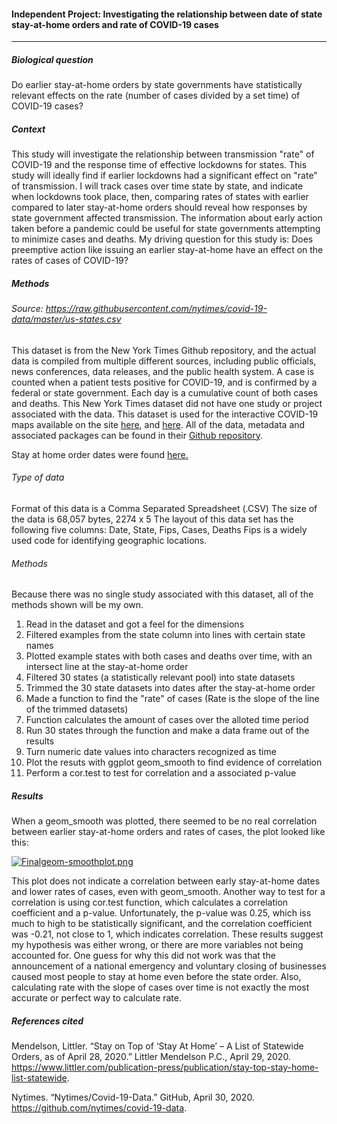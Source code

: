 #### **Independent Project: Investigating the relationship between date of state stay-at-home orders and rate of COVID-19 cases**
---
##### **Biological question**
Do earlier stay-at-home orders by state governments have statistically relevant effects on the rate (number of cases divided by a set time) of COVID-19 cases? 
##### **Context**
This study will investigate the relationship between transmission "rate" of COVID-19 and the response time of effective lockdowns for states. This study will ideally find if earlier lockdowns had a significant effect on "rate" of transmission. I will track cases over time state by state, and indicate when lockdowns took place, then, comparing rates of states with earlier compared to later stay-at-home orders should reveal how responses by state government affected transmission. The information about early action taken before a pandemic could be useful for state governments attempting to minimize cases and deaths. My driving question for this study is: Does preemptive action like issuing an earlier stay-at-home have an effect on the rates of cases of COVID-19?
##### **Methods**
###### Source: https://raw.githubusercontent.com/nytimes/covid-19-data/master/us-states.csv
This dataset is from the New York Times Github repository, and the actual data is compiled from multiple different sources, including public officials, news conferences, data releases, and the public health system. A case is counted when a patient tests positive for COVID-19, and is confirmed by a federal or state government. Each day is a cumulative count of both cases and deaths.
This New York Times dataset did not have one study or project associated with the data. This dataset is used for the interactive COVID-19 maps available on the site [here](https://www.nytimes.com/interactive/2020/us/coronavirus-us-cases.html), and [here](https://www.nytimes.com/news-event/coronavirus). All of the data, metadata and associated packages can be found in their [Github repository](https://github.com/nytimes/covid-19-data).

Stay at home order dates were found [here.](https://www.littler.com/publication-press/publication/stay-top-stay-home-list-statewide)
###### Type of data
Format of this data is a Comma Separated Spreadsheet (.CSV)
The size of the data is 68,057 bytes, 2274 x 5
The layout of this data set has the following five columns: 
Date, State, Fips, Cases, Deaths
Fips is a widely used code for identifying geographic locations.
###### Methods
Because there was no single study associated with this dataset, all of the methods shown will be my own.
1. Read in the dataset and got a feel for the dimensions
2. Filtered examples from the state column into lines with certain state names
3. Plotted example states with both cases and deaths over time, with an intersect line at the stay-at-home order
4. Filtered 30 states (a statistically relevant pool) into state datasets 
5. Trimmed the 30 state datasets into dates after the stay-at-home order
6. Made a function to find the "rate" of cases (Rate is the slope of the line of the trimmed datasets)
7. Function calculates the amount of cases over the alloted time period
8. Run 30  states through the function and make a data frame out of the results
9. Turn numeric date values into characters recognized as time
10. Plot the resuts with ggplot geom_smooth to find evidence of correlation
11. Perform a cor.test to test for correlation and a associated p-value

##### **Results**
When a geom_smooth was plotted, there seemed to be no real correlation between earlier stay-at-home orders and rates of cases, the plot looked like this:

[![Finalgeom-smoothplot.png](https://i.postimg.cc/50TvY6xp/Finalgeom-smoothplot.png)](https://postimg.cc/47vnj4Hh)

This plot does not indicate a correlation between early stay-at-home dates and lower rates of cases, even with geom_smooth. Another way to test for a correlation is using cor.test function, which calculates a correlation coefficient and a p-value. Unfortunately, the p-value was 0.25, which iss much to high to be statistically significant, and the correlation coefficient was -0.21, not close to 1, which indicates correlation. These results suggest my hypothesis was either wrong, or there are more variables not being accounted for. One guess for why this did not work was that the announcement of a national emergency and voluntary closing of businesses caused most people to stay at home even before the state order. Also, calculating rate with the slope of cases over time is not exactly the most accurate or perfect way to calculate rate. 


##### **References cited**
Mendelson, Littler. “Stay on Top of ‘Stay At Home’ – A List of Statewide Orders, as of April 28, 2020.” Littler Mendelson P.C., April 29, 2020. https://www.littler.com/publication-press/publication/stay-top-stay-home-list-statewide.

Nytimes. “Nytimes/Covid-19-Data.” GitHub, April 30, 2020. https://github.com/nytimes/covid-19-data.








